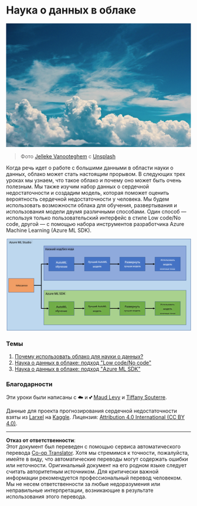 <!--
CO_OP_TRANSLATOR_METADATA:
{
  "original_hash": "8dfe141a0f46f7d253e07f74913c7f44",
  "translation_date": "2025-08-27T09:25:32+00:00",
  "source_file": "5-Data-Science-In-Cloud/README.md",
  "language_code": "ru"
}
-->
# Наука о данных в облаке

![cloud-picture](../../../translated_images/cloud-picture.f5526de3c6c6387b2d656ba94f019b3352e5e3854a78440e4fb00c93e2dea675.ru.jpg)

> Фото [Jelleke Vanooteghem](https://unsplash.com/@ilumire) с [Unsplash](https://unsplash.com/s/photos/cloud?orientation=landscape)

Когда речь идет о работе с большими данными в области науки о данных, облако может стать настоящим прорывом. В следующих трех уроках мы узнаем, что такое облако и почему оно может быть очень полезным. Мы также изучим набор данных о сердечной недостаточности и создадим модель, которая поможет оценить вероятность сердечной недостаточности у человека. Мы будем использовать возможности облака для обучения, развертывания и использования модели двумя различными способами. Один способ — используя только пользовательский интерфейс в стиле Low code/No code, другой — с помощью набора инструментов разработчика Azure Machine Learning (Azure ML SDK).

![project-schema](../../../translated_images/project-schema.420e56d495624541eaecf2b737f138c86fb7d8162bb1c0bf8783c350872ffc4d.ru.png)

### Темы

1. [Почему использовать облако для науки о данных?](17-Introduction/README.md)
2. [Наука о данных в облаке: подход "Low code/No code"](18-Low-Code/README.md)
3. [Наука о данных в облаке: подход "Azure ML SDK"](19-Azure/README.md)

### Благодарности
Эти уроки были написаны с ☁️ и 💕 [Maud Levy](https://twitter.com/maudstweets) и [Tiffany Souterre](https://twitter.com/TiffanySouterre).

Данные для проекта прогнозирования сердечной недостаточности взяты из [
Larxel](https://www.kaggle.com/andrewmvd) на [Kaggle](https://www.kaggle.com/andrewmvd/heart-failure-clinical-data). Лицензия: [Attribution 4.0 International (CC BY 4.0)](https://creativecommons.org/licenses/by/4.0/).

---

**Отказ от ответственности**:  
Этот документ был переведен с помощью сервиса автоматического перевода [Co-op Translator](https://github.com/Azure/co-op-translator). Хотя мы стремимся к точности, пожалуйста, имейте в виду, что автоматические переводы могут содержать ошибки или неточности. Оригинальный документ на его родном языке следует считать авторитетным источником. Для критически важной информации рекомендуется профессиональный перевод человеком. Мы не несем ответственности за любые недоразумения или неправильные интерпретации, возникающие в результате использования этого перевода.